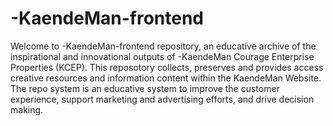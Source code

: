 # -KaendeMan-frontend
Welcome to -KaendeMan-frontend repository, an educative archive of the inspirational and innovational outputs of -KaendeMan Courage Enterprise Properties (KCEP).
This reposotory  collects, preserves and provides access creative resources and information content within the KaendeMan Website.
The repo system is an educative system to improve the customer experience, support marketing and advertising efforts, and drive decision making. 

